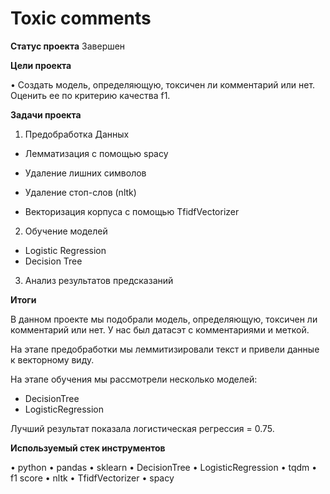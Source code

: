 # Toxic comments 
<b>Статус проекта</b> Завершен

<b>Цели проекта</b>

•	Создать модель, определяющую, токсичен ли комментарий или нет. Оценить ее по критерию качества f1.

<b>Задачи проекта</b>

1.	Предобработка Данных 

-	Лемматизация с помощью spacy

-	Удаление лишних символов

-	Удаление стоп-слов (nltk)

-	Векторизация корпуса с помощью TfidfVectorizer

2.	Обучение моделей 

-	Logistic Regression
-	Decision Tree

3.	Анализ результатов предсказаний

<b>Итоги</b>

В данном проекте мы подобрали модель, определяющую, токсичен ли комментарий или нет. У нас был датасэт с комментариями и меткой.

На этапе предобработки мы леммитизировали текст и привели данные к векторному виду.

На этапе обучения мы рассмотрели несколько моделей:

- DecisionTree
- LogisticRegression

Лучший результат показала логистическая регрессия = 0.75.

<b>Используемый стек инструментов</b>

• python • pandas • sklearn • DecisionTree • LogisticRegression • tqdm • f1 score • nltk • TfidfVectorizer • spacy 
